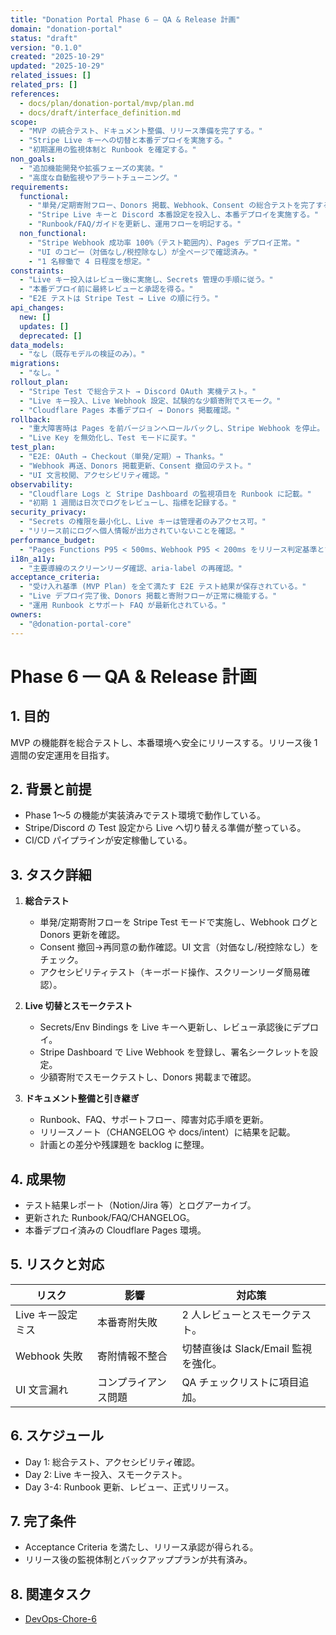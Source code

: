 ```yaml
---
title: "Donation Portal Phase 6 — QA & Release 計画"
domain: "donation-portal"
status: "draft"
version: "0.1.0"
created: "2025-10-29"
updated: "2025-10-29"
related_issues: []
related_prs: []
references:
  - docs/plan/donation-portal/mvp/plan.md
  - docs/draft/interface_definition.md
scope:
  - "MVP の統合テスト、ドキュメント整備、リリース準備を完了する。"
  - "Stripe Live キーへの切替と本番デプロイを実施する。"
  - "初期運用の監視体制と Runbook を確定する。"
non_goals:
  - "追加機能開発や拡張フェーズの実装。"
  - "高度な自動監視やアラートチューニング。"
requirements:
  functional:
    - "単発/定期寄附フロー、Donors 掲載、Webhook、Consent の総合テストを完了する。"
    - "Stripe Live キーと Discord 本番設定を投入し、本番デプロイを実施する。"
    - "Runbook/FAQ/ガイドを更新し、運用フローを明記する。"
  non_functional:
    - "Stripe Webhook 成功率 100%（テスト範囲内）、Pages デプロイ正常。"
    - "UI のコピー（対価なし/税控除なし）が全ページで確認済み。"
    - "1 名稼働で 4 日程度を想定。"
constraints:
  - "Live キー投入はレビュー後に実施し、Secrets 管理の手順に従う。"
  - "本番デプロイ前に最終レビューと承認を得る。"
  - "E2E テストは Stripe Test → Live の順に行う。"
api_changes:
  new: []
  updates: []
  deprecated: []
data_models:
  - "なし（既存モデルの検証のみ）。"
migrations:
  - "なし。"
rollout_plan:
  - "Stripe Test で総合テスト → Discord OAuth 実機テスト。"
  - "Live キー投入、Live Webhook 設定、試験的な少額寄附でスモーク。"
  - "Cloudflare Pages 本番デプロイ → Donors 掲載確認。"
rollback:
  - "重大障害時は Pages を前バージョンへロールバックし、Stripe Webhook を停止。"
  - "Live Key を無効化し、Test モードに戻す。"
test_plan:
  - "E2E: OAuth → Checkout（単発/定期）→ Thanks。"
  - "Webhook 再送、Donors 掲載更新、Consent 撤回のテスト。"
  - "UI 文言校閲、アクセシビリティ確認。"
observability:
  - "Cloudflare Logs と Stripe Dashboard の監視項目を Runbook に記載。"
  - "初期 1 週間は日次でログをレビューし、指標を記録する。"
security_privacy:
  - "Secrets の権限を最小化し、Live キーは管理者のみアクセス可。"
  - "リリース前にログへ個人情報が出力されていないことを確認。"
performance_budget:
  - "Pages Functions P95 < 500ms、Webhook P95 < 200ms をリリース判定基準とする。"
i18n_a11y:
  - "主要導線のスクリーンリーダ確認、aria-label の再確認。"
acceptance_criteria:
  - "受け入れ基準 (MVP Plan) を全て満たす E2E テスト結果が保存されている。"
  - "Live デプロイ完了後、Donors 掲載と寄附フローが正常に機能する。"
  - "運用 Runbook とサポート FAQ が最新化されている。"
owners:
  - "@donation-portal-core"
---
```


# Phase 6 — QA & Release 計画

## 1. 目的

MVP の機能群を総合テストし、本番環境へ安全にリリースする。リリース後 1 週間の安定運用を目指す。

## 2. 背景と前提

- Phase 1〜5 の機能が実装済みでテスト環境で動作している。
- Stripe/Discord の Test 設定から Live へ切り替える準備が整っている。
- CI/CD パイプラインが安定稼働している。

## 3. タスク詳細

1. **総合テスト**
   - 単発/定期寄附フローを Stripe Test モードで実施し、Webhook ログと Donors 更新を確認。
   - Consent 撤回→再同意の動作確認。UI 文言（対価なし/税控除なし）をチェック。
   - アクセシビリティテスト（キーボード操作、スクリーンリーダ簡易確認）。

2. **Live 切替とスモークテスト**
   - Secrets/Env Bindings を Live キーへ更新し、レビュー承認後にデプロイ。
   - Stripe Dashboard で Live Webhook を登録し、署名シークレットを設定。
   - 少額寄附でスモークテストし、Donors 掲載まで確認。

3. **ドキュメント整備と引き継ぎ**
   - Runbook、FAQ、サポートフロー、障害対応手順を更新。
   - リリースノート（CHANGELOG や docs/intent）に結果を記載。
   - 計画との差分や残課題を backlog に整理。

## 4. 成果物

- テスト結果レポート（Notion/Jira 等）とログアーカイブ。
- 更新された Runbook/FAQ/CHANGELOG。
- 本番デプロイ済みの Cloudflare Pages 環境。

## 5. リスクと対応

| リスク | 影響 | 対応策 |
| --- | --- | --- |
| Live キー設定ミス | 本番寄附失敗 | 2 人レビューとスモークテスト。 |
| Webhook 失敗 | 寄附情報不整合 | 切替直後は Slack/Email 監視を強化。 |
| UI 文言漏れ | コンプライアンス問題 | QA チェックリストに項目追加。 |

## 6. スケジュール

- Day 1: 総合テスト、アクセシビリティ確認。
- Day 2: Live キー投入、スモークテスト。
- Day 3-4: Runbook 更新、レビュー、正式リリース。

## 7. 完了条件

- Acceptance Criteria を満たし、リリース承認が得られる。
- リリース後の監視体制とバックアッププランが共有済み。

## 8. 関連タスク

- [DevOps-Chore-6](../../../../TODO.md#devops-chore-6)
